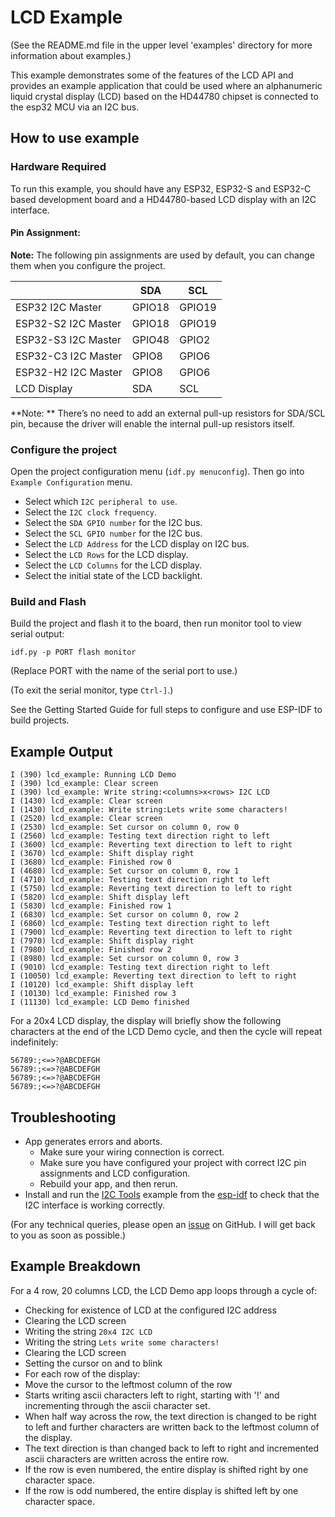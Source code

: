 # LCD Example

(See the README.md file in the upper level 'examples' directory for more information about examples.)

This example demonstrates some of the features of the LCD API and provides an example application that could be used where an alphanumeric liquid crystal display (LCD) based on the HD44780 chipset is connected to the esp32 MCU via an I2C bus.

## How to use example

### Hardware Required

To run this example, you should have any ESP32, ESP32-S and ESP32-C based development board and a HD44780-based LCD display with an I2C interface.

#### Pin Assignment:

**Note:** The following pin assignments are used by default, you can change them when you configure the project.

|                     | SDA    | SCL    |
| ------------------- | ------ | ------ |
| ESP32 I2C Master    | GPIO18 | GPIO19 |
| ESP32-S2 I2C Master | GPIO18 | GPIO19 |
| ESP32-S3 I2C Master | GPIO48 | GPIO2  |
| ESP32-C3 I2C Master | GPIO8  | GPIO6  |
| ESP32-H2 I2C Master | GPIO8  | GPIO6  |
| LCD Display         | SDA    | SCL    |

**Note: ** There’s no need to add an external pull-up resistors for SDA/SCL pin, because the driver will enable the internal pull-up resistors itself.

### Configure the project

Open the project configuration menu (`idf.py menuconfig`). Then go into `Example Configuration` menu.

- Select which `I2C peripheral to use`.
- Select the `I2C clock frequency`.
- Select the `SDA GPIO number` for the I2C bus.
- Select the `SCL GPIO number` for the I2C bus.
- Select the `LCD Address` for the LCD display on I2C bus.
- Select the `LCD Rows` for the LCD display.
- Select the `LCD Columns` for the LCD display.
- Select the initial state of the LCD backlight.

### Build and Flash

Build the project and flash it to the board, then run monitor tool to view serial output:

```
idf.py -p PORT flash monitor
```

(Replace PORT with the name of the serial port to use.)

(To exit the serial monitor, type ``Ctrl-]``.)

See the Getting Started Guide for full steps to configure and use ESP-IDF to build projects.

## Example Output

```
I (390) lcd_example: Running LCD Demo
I (390) lcd_example: Clear screen
I (390) lcd_example: Write string:<columns>x<rows> I2C LCD
I (1430) lcd_example: Clear screen
I (1430) lcd_example: Write string:Lets write some characters!
I (2520) lcd_example: Clear screen
I (2530) lcd_example: Set cursor on column 0, row 0
I (2560) lcd_example: Testing text direction right to left
I (3600) lcd_example: Reverting text direction to left to right
I (3670) lcd_example: Shift display right
I (3680) lcd_example: Finished row 0
I (4680) lcd_example: Set cursor on column 0, row 1
I (4710) lcd_example: Testing text direction right to left
I (5750) lcd_example: Reverting text direction to left to right
I (5820) lcd_example: Shift display left
I (5830) lcd_example: Finished row 1
I (6830) lcd_example: Set cursor on column 0, row 2
I (6860) lcd_example: Testing text direction right to left
I (7900) lcd_example: Reverting text direction to left to right
I (7970) lcd_example: Shift display right
I (7980) lcd_example: Finished row 2
I (8980) lcd_example: Set cursor on column 0, row 3
I (9010) lcd_example: Testing text direction right to left
I (10050) lcd_example: Reverting text direction to left to right
I (10120) lcd_example: Shift display left
I (10130) lcd_example: Finished row 3
I (11130) lcd_example: LCD Demo finished
```

For a 20x4 LCD display, the display will briefly show the following characters at the end of the LCD Demo cycle, and then the cycle will repeat indefinitely:
```
56789:;<=>?@ABCDEFGH
56789:;<=>?@ABCDEFGH
56789:;<=>?@ABCDEFGH
56789:;<=>?@ABCDEFGH
```

## Troubleshooting

* App generates errors and aborts.
  * Make sure your wiring connection is correct.
  * Make sure you have configured your project with correct I2C pin assignments and LCD configuration.
  * Rebuild your app, and then rerun.
* Install and run the [I2C Tools](https://github.com/espressif/esp-idf/tree/master/examples/peripherals/i2c/i2c_tools) example from the [esp-idf](https://github.com/espressif/esp-idf/) to check that the I2C interface is working correctly.

(For any technical queries, please open an [issue](https://github.com/bradkeifer/esp32-HD44780/issues) on GitHub. I will get back to you as soon as possible.)

## Example Breakdown

For a 4 row, 20 columns LCD, the LCD Demo app loops through a cycle of:
* Checking for existence of LCD at the configured I2C address
* Clearing the LCD screen
* Writing the string ```20x4 I2C LCD```
* Writing the string ```Lets write some characters!```
* Clearing the LCD screen
* Setting the cursor on and to blink
* For each row of the display:
 * Move the cursor to the leftmost column of the row
 * Starts writing ascii characters left to right, starting with '!' and incrementing through the ascii character set.
 * When half way across the row, the text direction is changed to be right to left and further characters are written back to the leftmost column of the display.
 * The text direction is than changed back to left to right and incremented ascii characters are written across the entire row.
  * If the row is even numbered, the entire display is shifted right by one character space.
  * If the row is odd numbered, the entire display is shifted left by one character space.
